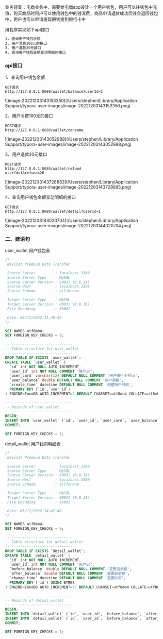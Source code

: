 业务背景：电商业务中，需要给电商app设计一个用户钱包，用户可以往钱包中充值，购买商品时用户可以使用钱包中的钱消费，商品申请退款成功后钱会退回钱包中，用户也可以申请提现把钱提到银行卡中

用程序实现如下api接口
```bash
1. 查询用户钱包余额
2. 用户消费100元的接口
3. 用户退款20元接口
4. 查询用户钱包金额变动明细的接口
```

### api接口

1、查询用户钱包余额

```
GET请求
http://127.0.0.1:8080/wallet/balance?userId=1
```

![image-20221203143153350](/Users/stephen/Library/Application Support/typora-user-images/image-20221203143153350.png)

2、用户消费100元的接口

```
POST请求
http://127.0.0.1:8080/wallet/consume
```

![image-20221203143052988](/Users/stephen/Library/Application Support/typora-user-images/image-20221203143052988.png)

3、用户退款20元接口

```
POST请求
http://127.0.0.1:8080/wallet/refund
userId=1&refund=20
```

![image-20221203143728883](/Users/stephen/Library/Application Support/typora-user-images/image-20221203143728883.png)

4、查询用户钱包金额变动明细的接口

```
GET请求
http://127.0.0.1:8080/wallet/detail?userId=1
```

![image-20221203144020704](/Users/stephen/Library/Application Support/typora-user-images/image-20221203144020704.png)

### 二、建语句

user_wallet 用户钱包表

```sql
/*
 Navicat Premium Data Transfer

 Source Server         : localhost_3306
 Source Server Type    : MySQL
 Source Server Version : 80031 (8.0.31)
 Source Host           : localhost:3306
 Source Schema         : allforone

 Target Server Type    : MySQL
 Target Server Version : 80031 (8.0.31)
 File Encoding         : 65001

 Date: 03/12/2022 11:48:49
*/

SET NAMES utf8mb4;
SET FOREIGN_KEY_CHECKS = 0;

-- ----------------------------
-- Table structure for user_wallet
-- ----------------------------
DROP TABLE IF EXISTS `user_wallet`;
CREATE TABLE `user_wallet` (
  `id` int NOT NULL AUTO_INCREMENT,
  `user_id` int NOT NULL COMMENT '用户id',
  `user_card` varchar(32) DEFAULT NULL COMMENT '用户银行卡号\n',
  `user_balance` double DEFAULT NULL COMMENT '用户余额',
  `create_time` datetime DEFAULT NULL COMMENT '创建用户时间',
  PRIMARY KEY (`id`,`user_id`)
) ENGINE=InnoDB AUTO_INCREMENT=2 DEFAULT CHARSET=utf8mb4 COLLATE=utf8mb4_0900_ai_ci;

-- ----------------------------
-- Records of user_wallet
-- ----------------------------
BEGIN;
INSERT INTO `user_wallet` (`id`, `user_id`, `user_card`, `user_balance`, `create_time`) VALUES (1, 1, '1', 100, NULL);
COMMIT;

SET FOREIGN_KEY_CHECKS = 1;

```

detail_wallet 用户钱包明细表

```sql
/*
 Navicat Premium Data Transfer

 Source Server         : localhost_3306
 Source Server Type    : MySQL
 Source Server Version : 80031 (8.0.31)
 Source Host           : localhost:3306
 Source Schema         : allforone

 Target Server Type    : MySQL
 Target Server Version : 80031 (8.0.31)
 File Encoding         : 65001

 Date: 03/12/2022 14:42:48
*/

SET NAMES utf8mb4;
SET FOREIGN_KEY_CHECKS = 0;

-- ----------------------------
-- Table structure for detail_wallet
-- ----------------------------
DROP TABLE IF EXISTS `detail_wallet`;
CREATE TABLE `detail_wallet` (
  `id` int NOT NULL AUTO_INCREMENT,
  `user_id` int NOT NULL COMMENT '用户id',
  `before_balance` double DEFAULT NULL COMMENT '变更后余额',
  `after_balance` double DEFAULT NULL COMMENT '变更前余额',
  `change_time` datetime DEFAULT NULL COMMENT '变更时间',
  PRIMARY KEY (`id`) USING BTREE
) ENGINE=InnoDB AUTO_INCREMENT=77 DEFAULT CHARSET=utf8mb4 COLLATE=utf8mb4_0900_ai_ci;

-- ----------------------------
-- Records of detail_wallet
-- ----------------------------
BEGIN;
INSERT INTO `detail_wallet` (`id`, `user_id`, `before_balance`, `after_balance`, `change_time`) VALUES (75, 1, 100, 0, '2022-12-03 06:39:04');
INSERT INTO `detail_wallet` (`id`, `user_id`, `before_balance`, `after_balance`, `change_time`) VALUES (76, 1, 0, 20, '2022-12-03 06:39:15');
COMMIT;

SET FOREIGN_KEY_CHECKS = 1;

```

